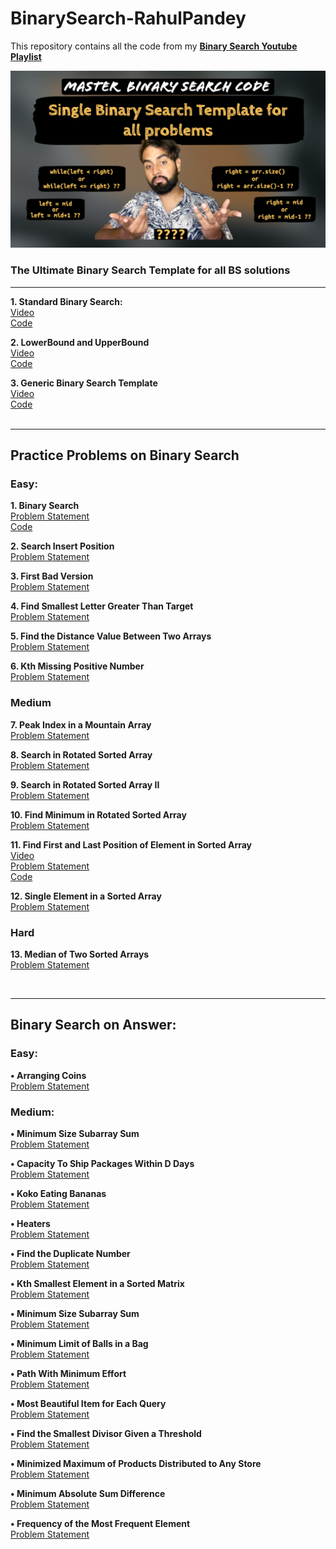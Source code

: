 # BinarySearch-RahulPandey
This repository contains all the code from my __[Binary Search Youtube Playlist](http://www.youtube.com/playlist?list=PL-XOF8kAzhAVdv65Oi3o-VNjXzcQzVJwL)__

![Ultimate Generic Binary Search Template](https://github.com/rahularity/BinarySearch-RahulPandey/blob/main/Generic%20Binary%20Search%20Template/Generic-BinarySearch-Template.png)
### The Ultimate Binary Search Template for all BS solutions
---
__1. Standard Binary Search:__<br>
<a href="https://youtu.be/ZxYuNSLo5Gg" target="_blank">Video</a><br>
<a href="https://github.com/rahularity/BinarySearch-RahulPandey/blob/main/Generic%20Binary%20Search%20Template/Standard%20Binary%20Search.cpp" target="_blank">Code</a>

__2. LowerBound and UpperBound__<br>
<a href="https://youtu.be/kXu6sSMnL6A" target="_blank">Video</a><br>
<a href="https://github.com/rahularity/BinarySearch-RahulPandey/blob/main/Generic%20Binary%20Search%20Template/Lower%20and%20Upper%20Bound.cpp" target="_blank">Code</a>

__3. Generic Binary Search Template__<br>
<a href="https://youtu.be/o3u-_gEUAVk" target="_blank">Video</a><br>
<a href="https://github.com/rahularity/BinarySearch-RahulPandey/blob/main/Generic%20Binary%20Search%20Template/Generic%20BS%20Template.cpp" target="_blank">Code</a><br><br>

---
## Practice Problems on Binary Search

### Easy:
__1. Binary Search__<br>
<a href="https://leetcode.com/problems/binary-search/" target="_blank">Problem Statement</a><br>
<a href="https://github.com/rahularity/BinarySearch-RahulPandey/blob/main/Practice%20Problems/Problem%201%3A%20Binary%20Search.cpp" target="_blank">Code</a>

__2. Search Insert Position__<br>
<a href="https://leetcode.com/problems/search-insert-position/" target="_blank">Problem Statement</a><br>

__3. First Bad Version__<br>
<a href="https://leetcode.com/problems/first-bad-version/description/" target="_blank">Problem Statement</a><br>

__4. Find Smallest Letter Greater Than Target__<br>
<a href="https://leetcode.com/problems/find-smallest-letter-greater-than-target/description/" target="_blank">Problem Statement</a><br>

__5. Find the Distance Value Between Two Arrays__<br>
<a href="https://leetcode.com/problems/find-the-distance-value-between-two-arrays/description/" target="_blank">Problem Statement</a><br>

__6. Kth Missing Positive Number__<br>
<a href="https://leetcode.com/problems/kth-missing-positive-number/description/" target="_blank">Problem Statement</a><br>


### Medium
__7. Peak Index in a Mountain Array__<br>
<a href="https://leetcode.com/problems/peak-index-in-a-mountain-array/description/" target="_blank">Problem Statement</a><br>

__8. Search in Rotated Sorted Array__<br>
<a href="https://leetcode.com/problems/search-in-rotated-sorted-array/description/" target="_blank">Problem Statement</a>

__9. Search in Rotated Sorted Array II__<br>
<a href="https://leetcode.com/problems/search-in-rotated-sorted-array-ii/description/" target="_blank">Problem Statement</a>

__10. Find Minimum in Rotated Sorted Array__<br>
<a href="https://leetcode.com/problems/find-minimum-in-rotated-sorted-array/description/" target="_blank">Problem Statement</a>

__11. Find First and Last Position of Element in Sorted Array__<br>
<a href="https://youtu.be/LsVgsor5tZ0" target="_blank">Video</a><br>
<a href="https://leetcode.com/problems/find-first-and-last-position-of-element-in-sorted-array/" target="_blank">Problem Statement</a><br>
<a href="https://github.com/rahularity/BinarySearch-RahulPandey/blob/main/Problem1:%20First%20and%20Last%20Index%20of%20an%20element%20in%20sorted%20array.cpp" target="_blank">Code</a><br>

__12. Single Element in a Sorted Array__<br>
<a href="https://leetcode.com/problems/single-element-in-a-sorted-array/" target="_blank">Problem Statement</a>

### Hard<br>
__13. Median of Two Sorted Arrays__<br> 
<a href="https://leetcode.com/problems/median-of-two-sorted-arrays/" target="_blank">Problem Statement</a>

<br>

---

## Binary Search on Answer:
### Easy: <br>

__• Arranging Coins__<br>
<a href="https://leetcode.com/problems/arranging-coins/" target="_blank">Problem Statement</a>


### Medium:
__• Minimum Size Subarray Sum__<br>
<a href="https://leetcode.com/problems/minimum-size-subarray-sum/" target="_blank">Problem Statement</a> <br>

__• Capacity To Ship Packages Within D Days__<br> 
<a href="https://leetcode.com/problems/capacity-to-ship-packages-within-d-days/" target="_blank">Problem Statement</a> <br>

__• Koko Eating Bananas__<br> 
<a href="https://leetcode.com/problems/koko-eating-bananas/" target="_blank">Problem Statement</a> <br>

__• Heaters__<br> 
<a href="https://leetcode.com/problems/heaters/" target="_blank">Problem Statement</a> <br>

__• Find the Duplicate Number__<br> 
<a href="https://leetcode.com/problems/find-the-duplicate-number/" target="_blank">Problem Statement</a> <br>

__• Kth Smallest Element in a Sorted Matrix__<br>
<a href="https://leetcode.com/problems/kth-smallest-element-in-a-sorted-matrix/" target="_blank">Problem Statement</a> <br>

__• Minimum Size Subarray Sum__<br> 
<a href="https://leetcode.com/problems/minimum-size-subarray-sum/" target="_blank">Problem Statement</a> <br>

__• Minimum Limit of Balls in a Bag__<br> 
<a href="https://leetcode.com/problems/minimum-limit-of-balls-in-a-bag/" target="_blank">Problem Statement</a> <br>

__• Path With Minimum Effort__<br> 
<a href="https://leetcode.com/problems/path-with-minimum-effort/" target="_blank">Problem Statement</a> <br>

__• Most Beautiful Item for Each Query__<br> 
<a href="https://leetcode.com/problems/most-beautiful-item-for-each-query/" target="_blank">Problem Statement</a> <br>

__• Find the Smallest Divisor Given a Threshold__<br> 
<a href="https://leetcode.com/problems/find-the-smallest-divisor-given-a-threshold/" target="_blank">Problem Statement</a> <br>

__• Minimized Maximum of Products Distributed to Any Store__<br> 
<a href="https://leetcode.com/problems/minimized-maximum-of-products-distributed-to-any-store/" target="_blank">Problem Statement</a> <br>

__• Minimum Absolute Sum Difference__<br> 
<a href="https://leetcode.com/problems/minimum-absolute-sum-difference/" target="_blank">Problem Statement</a> <br>

__• Frequency of the Most Frequent Element__<br> 
<a href="https://leetcode.com/problems/frequency-of-the-most-frequent-element/" target="_blank">Problem Statement</a> <br>

